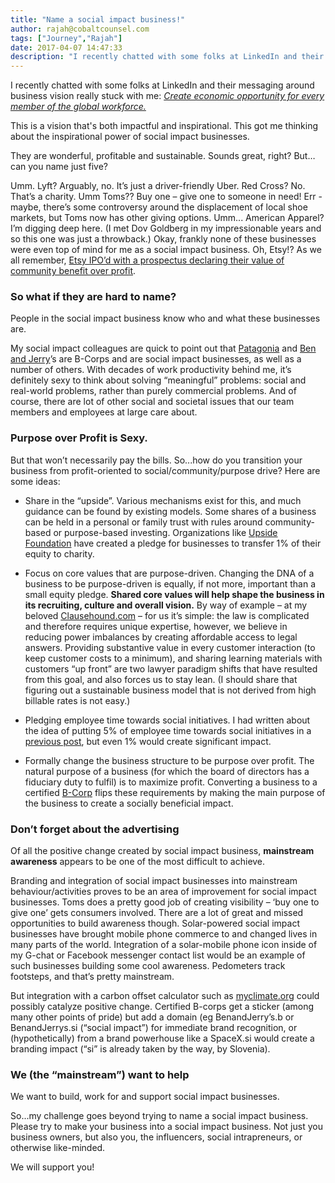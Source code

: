 ```yaml
---
title: "Name a social impact business!"
author: rajah@cobaltcounsel.com
tags: ["Journey","Rajah"]
date: 2017-04-07 14:47:33
description: "I recently chatted with some folks at LinkedIn and their messaging around business vision really stuck with me: Create economic opportunity for every member of the global workforce."
---
```




I recently chatted with some folks at LinkedIn and their messaging around business vision really stuck with me: [*Create economic opportunity for every member of the global workforce.*](https://www.linkedin.com/pulse/20121029044359-22330283-to-manage-hyper-growth-get-your-launch-trajectory-right)

This is a vision that's both impactful and inspirational. This got me thinking about the inspirational power of social impact businesses.

They are wonderful, profitable and sustainable. Sounds great, right? But…can you name just five?

Umm. Lyft? Arguably, no. It’s just a driver-friendly Uber. Red Cross? No. That’s a charity. Umm Toms?? Buy one – give one to someone in need! Err - maybe, there’s some controversy around the displacement of local shoe markets, but Toms now has other giving options. Umm... American Apparel? I’m digging deep here. (I met Dov Goldberg in my impressionable years and so this one was just a throwback.) Okay, frankly none of these businesses were even top of mind for me as a social impact business. Oh, Etsy!? As we all remember, [Etsy IPO’d with a prospectus declaring their value of community benefit over profit](https://www.nytimes.com/2015/04/17/business/dealbook/etsy-ipo-tests-pledge-to-emphasize-social-mission-over-profit.html?_r=1&amp;mtrref=undefined&amp;gwh=884DDB8F1DD8ADC09CBC3C33051DF227&amp;gwt=pay).

### So what if they are hard to name?

People in the social impact business know who and what these businesses are.

My social impact colleagues are quick to point out that [Patagonia](https://www.bcorporation.net/community/patagonia-inc) and [Ben and Jerry](https://www.bcorporation.net/sites/default/files/documents/bcorps/ben_n_jerry/ben_and_jerry_interview.pdf)’s are B-Corps and are social impact businesses, as well as a number of others. With decades of work productivity behind me, it’s definitely sexy to think about solving “meaningful” problems: social and real-world problems, rather than purely commercial problems. And of course, there are lot of other social and societal issues that our team members and employees at large care about.

### Purpose over Profit is Sexy.

But that won’t necessarily pay the bills.  So...how do you transition your business from profit-oriented to social/community/purpose drive?  Here are some ideas:

- Share in the “upside”.   Various mechanisms exist for this, and much guidance can be found by existing models.  Some shares of a business can be held in a personal or family trust with rules around community-based or purpose-based investing.  Organizations like [Upside Foundation](http://upsidefoundation.ca/) have created a pledge for businesses to transfer 1% of their equity to charity.

- Focus on core values that are purpose-driven. Changing the DNA of a business to be purpose-driven is equally, if not more, important than a small equity pledge. **Shared core values will help shape the business in its recruiting, culture and overall vision.**  By way of example – at my beloved [Clausehound.com](https://about.clausehound.com/) – for us it’s simple: the law is complicated and therefore requires unique expertise, however, we believe in reducing power imbalances by creating affordable access to legal answers. Providing substantive value in every customer interaction (to keep customer costs to a minimum), and sharing learning materials with customers “up front” are two lawyer paradigm shifts that have resulted from this goal, and also forces us to stay lean. (I should share that figuring out a sustainable business model that is not derived from high billable rates is not easy.)

- Pledging employee time towards social initiatives.  I had written about the idea of putting 5% of employee time towards social initiatives in a [previous post](http://blog.clausehound.com/my-journey-into-social-consciousness/), but even 1% would create significant impact.
- Formally change the business structure to be purpose over profit.  The natural purpose of a business (for which the board of directors has a fiduciary duty to fulfil) is to maximize profit.  Converting a business to a certified [B-Corp](https://www.bcorporation.net/) flips these requirements by making the main purpose of the business to create a socially beneficial impact.

### Don’t forget about the advertising

Of all the positive change created by social impact business, **mainstream awareness** appears to be one of the most difficult to achieve.

Branding and integration of social impact businesses into mainstream behaviour/activities proves to be an area of improvement for social impact businesses. Toms does a pretty good job of creating visibility – ‘buy one to give one’ gets consumers involved. There are a lot of great and missed opportunities to build awareness though. Solar-powered social impact businesses have brought mobile phone commerce to and changed lives in many parts of the world. Integration of a solar-mobile phone icon inside of my G-chat or Facebook messenger contact list would be an example of such businesses building some cool awareness. Pedometers track footsteps, and that’s pretty mainstream. 

But integration with a carbon offset calculator such as [myclimate.org](http://www.myclimate.org/) could possibly catalyze positive change. Certified B-corps get a sticker (among many other points of pride) but add a domain (eg BenandJerry’s.b or BenandJerrys.si (“social impact”) for immediate brand recognition, or (hypothetically) from a brand powerhouse like a SpaceX.si would create a branding impact (“si” is already taken by the way, by Slovenia).

### We (the “mainstream”) want to help

We want to build, work for and support social impact businesses.

So...my challenge goes beyond trying to name a social impact business. Please try to make your business into a social impact business.  Not just you business owners, but also you, the influencers, social intrapreneurs, or otherwise like-minded.

We will support you!

